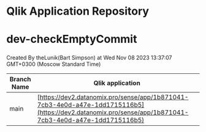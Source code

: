 # Qlik Application Repository 
# dev-checkEmptyCommit
### 
Created By theLunik(Bart Simpson) at Wed Nov 08 2023 13:37:07 GMT+0300 (Moscow Standard Time)

Branch Name|Qlik application
---|---
main|[https://dev2.datanomix.pro/sense/app/1b871041-7cb3-4e0d-a47e-1dd1715116b5](https://dev2.datanomix.pro/sense/app/1b871041-7cb3-4e0d-a47e-1dd1715116b5)
